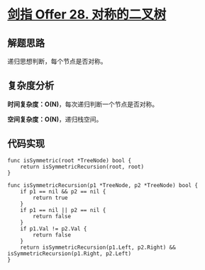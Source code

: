 # [剑指 Offer 28. 对称的二叉树](https://leetcode-cn.com/problems/dui-cheng-de-er-cha-shu-lcof/)

## 解题思路

递归思想判断，每个节点是否对称。

## 复杂度分析

**时间复杂度：O(N)**，每次递归判断一个节点是否对称。

**空间复杂度：O(N)**，递归栈空间。 

## 代码实现

```golang
func isSymmetric(root *TreeNode) bool {
	return isSymmetricRecursion(root, root)
}

func isSymmetricRecursion(p1 *TreeNode, p2 *TreeNode) bool {
	if p1 == nil && p2 == nil {
		return true
	}
	if p1 == nil || p2 == nil {
		return false
	}
	if p1.Val != p2.Val {
		return false
	}
	return isSymmetricRecursion(p1.Left, p2.Right) && isSymmetricRecursion(p1.Right, p2.Left)
}
```